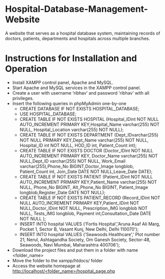 # Hospital-Database-Management-Website
A website that serves as a hospital database system, maintaining records of doctors, patients, departments and hospitals across multiple branches.
# Instructions for Installation and Operation
* Install XAMPP control panel, Apache and MySQL.
* Start Apache and MySQL services in the XAMPP control panel.
* Create a user with username ‘ribhav’ and password ‘ribhav’ with all privileges.
* Insert the following queries in phpMyAdmin one-by-one
    * CREATE DATABASE IF NOT EXISTS HOSPITAL_DATABASE;
    * USE HOSPITAL_DATABASE;
    * CREATE TABLE IF NOT EXISTS HOSPITAL (Hospital_IDint NOT NULL AUTO_INCREMENT PRIMARY KEY,Hospital_Name varchar(255) NOT NULL, Hospital_Location varchar(255) NOT NULL);
    * CREATE TABLE IF NOT EXISTS DEPARTMENT (Dept_IDvarchar(255) NOT NULL PRIMARY KEY,Dept_Name varchar(255) NOT NULL, Hospital_ID int NOT NULL, HOD_ID int, Patient_Count int);
    * CREATE TABLE IF NOT EXISTS DOCTOR (Doctor_IDint NOT NULL AUTO_INCREMENT PRIMARY KEY, Doctor_Name varchar(255) NOT NULL,Dept_ID varchar(255) NOT NULL, Work_Email varchar(255),Phone_No BIGINT,Doctor_Image longblob, Patient_Count int, Join_Date DATE NOT NULL,Leave_Date DATE);
    * CREATE TABLE IF NOT EXISTS PATIENT (Patient_IDint NOT NULL AUTO_INCREMENT PRIMARY KEY,Patient_Name varchar(255) NOT NULL, Phone_No BIGINT, Alt_Phone_No BIGINT, Patient_Image longblob,Register_Date DATE NOT NULL);
    * CREATE TABLE IF NOT EXISTS PATIENT_RECORD (Record_IDint NOT NULL AUTO_INCREMENT PRIMARY KEY,Patient_IDint NOT NULL,Doctor_IDint NOT NULL, Prescription_IMG longblob NOT NULL, Tests_IMG longblob, Payment int,Consultation_Date DATE NOT NULL );
    * INSERT INTO hospital VALUES ('Fortis Hospital','Aruna Asaf Ali Marg, Pocket 1, Sector B, Vasant Kunj, New Delhi, Delhi 110070');
    * INSERT INTO hospital VALUES ('Seawoods Healthcare',' Plot number 21, Nerul, Ashtagandha Society, Om Ganesh Society, Sector-48, Seawoods, Navi Mumbai, Maharashtra 400706');
* Download the project files and put them in a folder with name <folder_name>
* Move the folder to the xampp/htdocs/ folder
* Access the website homepage at [http://localhost/<folder_name>/hospital_page.php](http://localhost/<folder_name>/hospital_page.php)
